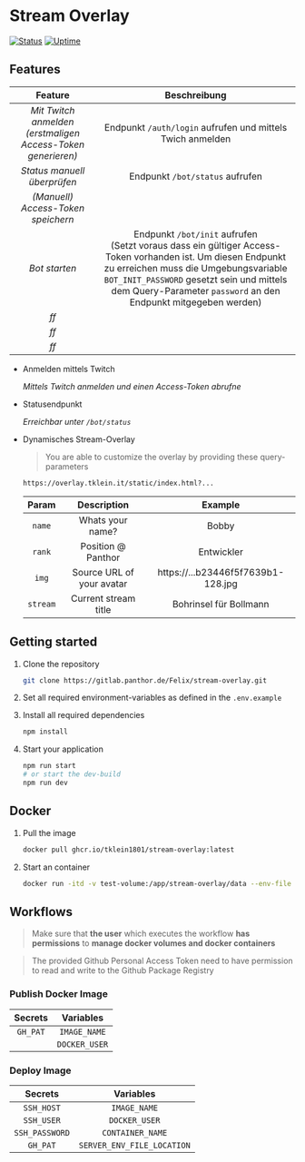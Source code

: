 # Stream Overlay

[![Status](https://status.tklein.it/api/badge/15/status?style=for-the-badge)]() [![Uptime](https://status.tklein.it/api/badge/15/uptime?style=for-the-badge)]()

## Features

|                           Feature                           |                                                                                                                               Beschreibung                                                                                                                                |
| :---------------------------------------------------------: | :-----------------------------------------------------------------------------------------------------------------------------------------------------------------------------------------------------------------------------------------------------------------------: |
| _Mit Twitch anmelden (erstmaligen Access-Token generieren)_ |                                                                                                        Endpunkt `/auth/login` aufrufen und mittels Twich anmelden                                                                                                         |
|                 _Status manuell überprüfen_                 |                                                                                                                      Endpunkt `/bot/status` aufrufen                                                                                                                      |
|             _(Manuell) Access-Token speichern_              |                                                                                                                                                                                                                                                                           |
|                        _Bot starten_                        | Endpunkt `/bot/init` aufrufen <br />(Setzt voraus dass ein gültiger Access-Token vorhanden ist. Um diesen Endpunkt zu erreichen muss die Umgebungsvariable `BOT_INIT_PASSWORD` gesetzt sein und mittels dem Query-Parameter `password` an den Endpunkt mitgegeben werden) |
|                            _ff_                             |                                                                                                                                                                                                                                                                           |
|                            _ff_                             |                                                                                                                                                                                                                                                                           |
|                            _ff_                             |                                                                                                                                                                                                                                                                           |

- Anmelden mittels Twitch

  _Mittels Twitch anmelden und einen Access-Token abrufne_

- Statusendpunkt

  _Erreichbar unter `/bot/status`_

- Dynamisches Stream-Overlay

  > You are able to customize the overlay by providing these query-parameters

  ```
  https://overlay.tklein.it/static/index.html?...
  ```

  |  Param   |        Description        |              Example               |
  | :------: | :-----------------------: | :--------------------------------: |
  |  `name`  |     Whats your name?      |               Bobby                |
  |  `rank`  |    Position @ Panthor     |             Entwickler             |
  |  `img`   | Source URL of your avatar | https://...b23446f5f7639b1-128.jpg |
  | `stream` |   Current stream title    |       Bohrinsel für Bollmann       |

## Getting started

1. Clone the repository

   ```bash
   git clone https://gitlab.panthor.de/Felix/stream-overlay.git
   ```

2. Set all required environment-variables as defined in the `.env.example`

3. Install all required dependencies

   ```bash
   npm install
   ```

4. Start your application

   ```bash
   npm run start
   # or start the dev-build
   npm run dev
   ```

## Docker

1. Pull the image

   ```bash
   docker pull ghcr.io/tklein1801/stream-overlay:latest
   ```

2. Start an container

   ```bash
   docker run -itd -v test-volume:/app/stream-overlay/data --env-file '.env' --restart on-failure:3 -p '8090:80' --name=stream-overlay docker pull ghcr.io/tklein1801/stream-overlay:latest
   ```

## Workflows

> Make sure that **the user** which executes the workflow **has permissions** to **manage docker volumes and docker containers**

> The provided Github Personal Access Token need to have permission to read and write to the Github Package Registry

### Publish Docker Image

| Secrets  |   Variables   |
| :------: | :-----------: |
| `GH_PAT` | `IMAGE_NAME`  |
|          | `DOCKER_USER` |

### Deploy Image

|    Secrets     |         Variables          |
| :------------: | :------------------------: |
|   `SSH_HOST`   |        `IMAGE_NAME`        |
|   `SSH_USER`   |       `DOCKER_USER`        |
| `SSH_PASSWORD` |      `CONTAINER_NAME`      |
|    `GH_PAT`    | `SERVER_ENV_FILE_LOCATION` |
